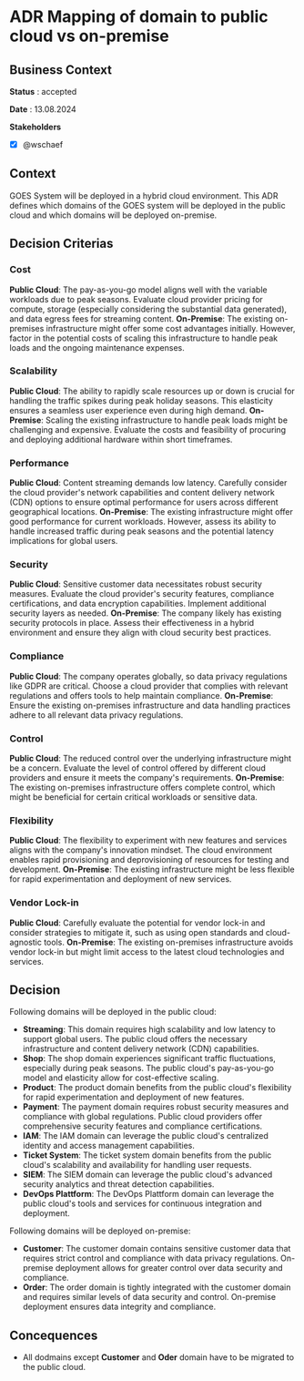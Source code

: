 # ADR Mapping of domain to public cloud vs on-premise

## Business Context

**Status** : accepted

**Date** : 13.08.2024

**Stakeholders**

- [x] @wschaef

## Context

GOES System will be deployed in a hybrid cloud environment. This ADR defines which domains of the GOES system will be deployed in the public cloud and which domains will be deployed on-premise.

## Decision Criterias

### Cost

**Public Cloud**: The pay-as-you-go model aligns well with the variable workloads due to peak seasons. Evaluate cloud provider pricing for compute, storage (especially considering the substantial data generated), and data egress fees for streaming content.
**On-Premise**: The existing on-premises infrastructure might offer some cost advantages initially. However, factor in the potential costs of scaling this infrastructure to handle peak loads and the ongoing maintenance expenses.

### Scalability

**Public Cloud**: The ability to rapidly scale resources up or down is crucial for handling the traffic spikes during peak holiday seasons. This elasticity ensures a seamless user experience even during high demand.
**On-Premise**: Scaling the existing infrastructure to handle peak loads might be challenging and expensive. Evaluate the costs and feasibility of procuring and deploying additional hardware within short timeframes.

### Performance

**Public Cloud**: Content streaming demands low latency. Carefully consider the cloud provider's network capabilities and content delivery network (CDN) options to ensure optimal performance for users across different geographical locations.
**On-Premise**: The existing infrastructure might offer good performance for current workloads. However, assess its ability to handle increased traffic during peak seasons and the potential latency implications for global users.

### Security

**Public Cloud**: Sensitive customer data necessitates robust security measures. Evaluate the cloud provider's security features, compliance certifications, and data encryption capabilities. Implement additional security layers as needed.
**On-Premise**: The company likely has existing security protocols in place. Assess their effectiveness in a hybrid environment and ensure they align with cloud security best practices.

### Compliance

**Public Cloud**: The company operates globally, so data privacy regulations like GDPR are critical. Choose a cloud provider that complies with relevant regulations and offers tools to help maintain compliance.
**On-Premise**: Ensure the existing on-premises infrastructure and data handling practices adhere to all relevant data privacy regulations.

### Control

**Public Cloud**: The reduced control over the underlying infrastructure might be a concern. Evaluate the level of control offered by different cloud providers and ensure it meets the company's requirements.
**On-Premise**: The existing on-premises infrastructure offers complete control, which might be beneficial for certain critical workloads or sensitive data.

### Flexibility

**Public Cloud**: The flexibility to experiment with new features and services aligns with the company's innovation mindset. The cloud environment enables rapid provisioning and deprovisioning of resources for testing and development.
**On-Premise**: The existing infrastructure might be less flexible for rapid experimentation and deployment of new services.

### Vendor Lock-in

**Public Cloud**: Carefully evaluate the potential for vendor lock-in and consider strategies to mitigate it, such as using open standards and cloud-agnostic tools.
**On-Premise**: The existing on-premises infrastructure avoids vendor lock-in but might limit access to the latest cloud technologies and services.


## Decision

Following domains will be deployed in the public cloud:

- **Streaming**: This domain requires high scalability and low latency to support global users. The public cloud offers the necessary infrastructure and content delivery network (CDN) capabilities.
- **Shop**: The shop domain experiences significant traffic fluctuations, especially during peak seasons. The public cloud's pay-as-you-go model and elasticity allow for cost-effective scaling.
- **Product**: The product domain benefits from the public cloud's flexibility for rapid experimentation and deployment of new features. 
- **Payment**: The payment domain requires robust security measures and compliance with global regulations. Public cloud providers offer comprehensive security features and compliance certifications.
- **IAM**: The IAM domain can leverage the public cloud's centralized identity and access management capabilities.
- **Ticket System**: The ticket system domain benefits from the public cloud's scalability and availability for handling user requests.
- **SIEM**: The SIEM domain can leverage the public cloud's advanced security analytics and threat detection capabilities.
- **DevOps Plattform**: The DevOps Plattform domain can leverage the public cloud's tools and services for continuous integration and deployment. 

Following domains will be deployed on-premise:

- **Customer**: The customer domain contains sensitive customer data that requires strict control and compliance with data privacy regulations. On-premise deployment allows for greater control over data security and compliance.
- **Order**: The order domain is tightly integrated with the customer domain and requires similar levels of data security and control. On-premise deployment ensures data integrity and compliance. 

## Concequences
- All dodmains except **Customer** and **Oder** domain have to be migrated to the public cloud.
